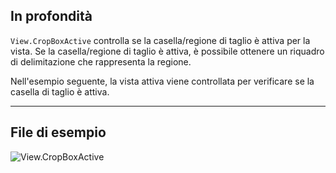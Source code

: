 ## In profondità
`View.CropBoxActive` controlla se la casella/regione di taglio è attiva per la vista. Se la casella/regione di taglio è attiva, è possibile ottenere un riquadro di delimitazione che rappresenta la regione.

Nell'esempio seguente, la vista attiva viene controllata per verificare se la casella di taglio è attiva.
___
## File di esempio

![View.CropBoxActive](./Revit.Elements.Views.View.CropBoxActive_img.jpg)
